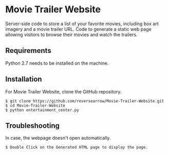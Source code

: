 # Movie Trailer Website

Server-side code to store a list of your favorite movies, including box art imagery and a movie trailer URL. Code to generate a static web page allowing visitors to browse their movies and watch the trailers.

## Requirements

Python 2.7 needs to be installed on the machine.

## Installation

For Movie Trailer Website, clone the GitHub repository.

```
$ git clone https://github.com/reversearrow/Movie-Trailer-Website.git
$ cd Movie-Trailer-Website
$ python entertainment_center.py
```

## Troubleshooting

In case, the webpage doesn't open automatically. 

```
$ Double Click on the Generated HTML page to display the page.
```
